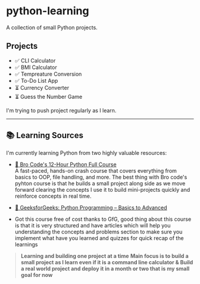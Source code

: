 # python-learning

A collection of small Python projects.

## Projects
- ✅ CLI Calculator
- ✅ BMI Calculator
- ✅ Tempreature Conversion
- ✅ To-Do List App
- ⏳ Currency Converter
- ⏳ Guess the Number Game

 I'm trying to push project regularly as I learn.

---

## 📚 Learning Sources

I'm currently learning Python from two highly valuable resources:

- [🎥 Bro Code's 12-Hour Python Full Course](https://youtu.be/ix9cRaBkVe0?si=srjSdJ9v55GMXjAU)  
  A fast-paced, hands-on crash course that covers everything from basics to OOP, file handling, and more.
  The best thing with Bro code's pyhton course is that he builds a small project along side as we move forward clearing the concepts
  I use it to build mini-projects quickly and reinforce concepts in real time.

- [📘 GeeksforGeeks: Python Programming – Basics to Advanced](https://www.geeksforgeeks.org/courses/python-programming-basics-to-advanced)
- Got this course free of cost thanks to GfG, good thing about this course is that it is very structured and have articles which will help   you understanding the concepts and problems section to make sure you implement what have you learned and quizzes for quick recap of the    learnings
> **Learning and building one project at a time**
> **Main focus is to build a small project as I learn even if it is a command line calculator  &  Build a real world project and               deploy it in a month or two that is my small goal for now**
